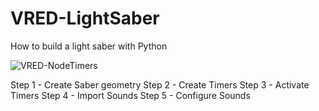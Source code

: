 # VRED-LightSaber
How to build a light saber with Python

![VRED-NodeTimers](https://user-images.githubusercontent.com/39199224/143587080-561d6234-1f4e-4cf7-9017-ccd60820094d.gif)

Step 1 - Create Saber geometry
Step 2 - Create Timers
Step 3 - Activate Timers
Step 4 - Import Sounds
Step 5 - Configure Sounds

